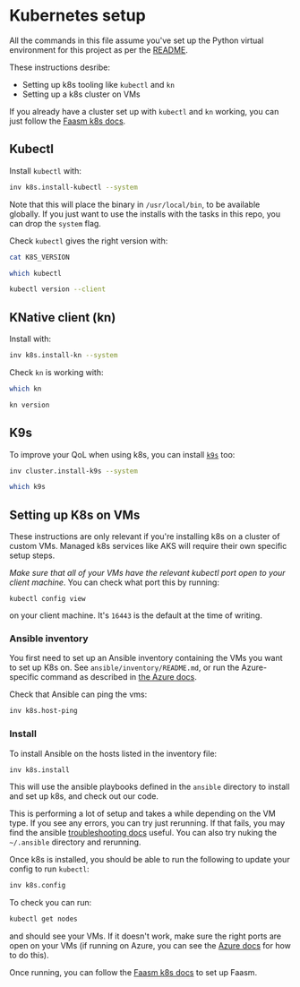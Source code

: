 # Kubernetes setup

All the commands in this file assume you've set up the Python virtual
environment for this project as per the [README](README.md).

These instructions desribe:

- Setting up k8s tooling like `kubectl` and `kn`
- Setting up a k8s cluster on VMs

If you already have a cluster set up with `kubectl` and `kn` working, you can
just follow the [Faasm k8s
docs](https://faasm.readthedocs.io/en/latest/source/kubernetes.html).

## Kubectl

Install `kubectl` with:

```bash
inv k8s.install-kubectl --system
```

Note that this will place the binary in `/usr/local/bin`, to be available
globally. If you just want to use the installs with the tasks in this repo, you
can drop the `system` flag.

Check `kubectl` gives the right version with:

```bash
cat K8S_VERSION

which kubectl

kubectl version --client
```

## KNative client (kn)

Install with:

```bash
inv k8s.install-kn --system
```

Check `kn` is working with:

```bash
which kn

kn version
```

## K9s

To improve your QoL when using k8s, you can install
[`k9s`](https://github.com/derailed/k9s) too:

```bash
inv cluster.install-k9s --system

which k9s
```

## Setting up K8s on VMs

These instructions are only relevant if you're installing k8s on a cluster of
custom VMs. Managed k8s services like AKS will require their own specific setup
steps.

*Make sure that all of your VMs have the relevant kubectl port open to your
client machine*. You can check what port this by running:

```
kubectl config view
```

on your client machine. It's `16443` is the default at the time of writing.

### Ansible inventory

You first need to set up an Ansible inventory containing the VMs you want to set
up K8s on. See `ansible/inventory/README.md`, or run the Azure-specific command
as described in [the Azure docs](docs/azure.md).

Check that Ansible can ping the vms:

```bash
inv k8s.host-ping
```

### Install

To install Ansible on the hosts listed in the inventory file:

```bash
inv k8s.install
```

This will use the ansible playbooks defined in the `ansible` directory to
install and set up k8s, and check out our code.

This is performing a lot of setup and takes a while depending on the VM type.
If you see any errors, you can try just rerunning. If that fails, you may find
the ansible [troubleshooting
docs](https://docs.ansible.com/ansible/latest/user_guide/playbooks_startnstep.html#)
useful. You can also try nuking the `~/.ansible` directory and rerunning.

Once k8s is installed, you should be able to run the following to update your
config to run `kubectl`:

```bash
inv k8s.config
```

To check you can run:

```bash
kubectl get nodes
```

and should see your VMs. If it doesn't work, make sure the right ports are open
on your VMs (if running on Azure, you can see the [Azure docs](docs/azure.md)
for how to do this).

Once running, you can follow the [Faasm k8s
docs](https://faasm.readthedocs.io/en/latest/source/kubernetes.html) to set up
Faasm.
